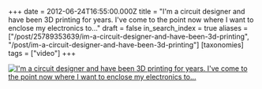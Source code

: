 +++
date = 2012-06-24T16:55:00.000Z
title = "I'm a circuit designer and have been 3D printing for years. I've come to the point now where I want to enclose my electronics to..."
draft = false
in_search_index = true
aliases = ["/post/25789353639/im-a-circuit-designer-and-have-been-3d-printing", "/post/im-a-circuit-designer-and-have-been-3d-printing"]
[taxonomies]
tags = ["video"]
+++

[![I'm a circuit designer and have been 3D printing for years. I've come to the point now where I want to enclose my electronics to...](https://i.ytimg.com/vi/72M6l-owuxg/hqdefault.jpg)](https://www.youtube.com/watch?v=72M6l-owuxg)
